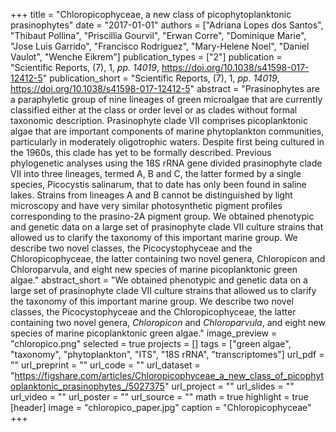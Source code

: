 +++
title = "Chloropicophyceae, a new class of picophytoplanktonic prasinophytes"
date = "2017-01-01"
authors = ["Adriana Lopes dos Santos", "Thibaut Pollina", "Priscillia Gourvil", "Erwan Corre", "Dominique Marie", "Jose Luis Garrido", "Francisco Rodriguez", "Mary-Helene Noel", "Daniel Vaulot", "Wenche Eikrem"]
publication_types = ["2"]
publication = "Scientific Reports, (7), 1, _pp. 14019_, https://doi.org/10.1038/s41598-017-12412-5"
publication_short = "Scientific Reports, (7), 1, _pp. 14019_, https://doi.org/10.1038/s41598-017-12412-5"
abstract = "Prasinophytes are a paraphyletic group of nine lineages of green microalgae that are currently classified either at the class or order level or as clades without formal taxonomic description. Prasinophyte clade VII comprises picoplanktonic algae that are important components of marine phytoplankton communities, particularly in moderately oligotrophic waters. Despite first being cultured in the 1960s, this clade has yet to be formally described. Previous phylogenetic analyses using the 18S rRNA gene divided prasinophyte clade VII into three lineages, termed A, B and C, the latter formed by a single species, Picocystis salinarum, that to date has only been found in saline lakes. Strains from lineages A and B cannot be distinguished by light microscopy and have very similar photosynthetic pigment profiles corresponding to the prasino-2A pigment group. We obtained phenotypic and genetic data on a large set of prasinophyte clade VII culture strains that allowed us to clarify the taxonomy of this important marine group. We describe two novel classes, the Picocystophyceae and the Chloropicophyceae, the latter containing two novel genera, Chloropicon and Chloroparvula, and eight new species of marine picoplanktonic green algae."
abstract_short = "We obtained phenotypic and genetic data on a large set of prasinophyte clade VII culture strains that allowed us to clarify the taxonomy of this important marine group. We describe two novel classes, the Picocystophyceae and the Chloropicophyceae, the latter containing two novel genera, *Chloropicon* and *Chloroparvula*, and eight new species of marine picoplanktonic green algae."
image_preview = "chloropico.png"
selected = true
projects = []
tags = ["green algae", "taxonomy", "phytoplankton", "ITS", "18S rRNA", "transcriptomes"]
url_pdf = ""
url_preprint = ""
url_code = ""
url_dataset = "https://figshare.com/articles/Chloropicophyceae_a_new_class_of_picophytoplanktonic_prasinophytes_/5027375"
url_project = ""
url_slides = ""
url_video = ""
url_poster = ""
url_source = ""
math = true
highlight = true
[header]
image = "chloropico_paper.jpg"
caption = "Chloropicophyceae"
+++
